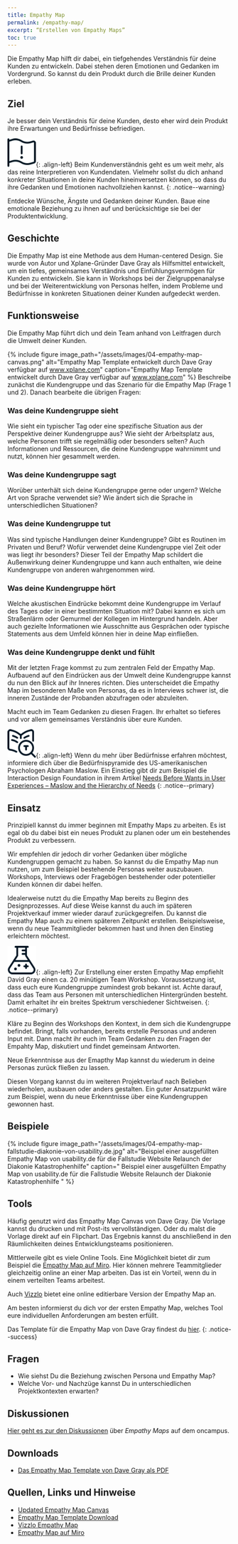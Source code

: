 ```yaml
---
title: Empathy Map
permalink: /empathy-map/
excerpt: “Erstellen von Empathy Maps”
toc: true
---
```

 
Die Empathy Map hilft dir dabei, ein tiefgehendes Verständnis für deine Kunden zu entwickeln. 
Dabei stehen deren Emotionen und Gedanken im Vordergrund.
So kannst du dein Produkt durch die Brille deiner Kunden erleben.

## Ziel

Je besser dein Verständnis für deine Kunden, desto eher wird dein Produkt ihre Erwartungen und Bedürfnisse befriedigen.

![image-left][image-1]{: .align-left} 
Beim Kundenverständnis geht es um weit mehr, als das reine Interpretieren von Kundendaten. 
Vielmehr sollst du dich anhand konkreter Situationen in deine Kunden hineinversetzen können, so dass du ihre Gedanken und Emotionen nachvollziehen kannst.
{: .notice--warning}

Entdecke Wünsche, Ängste und Gedanken deiner Kunden. Baue eine emotionale Beziehung zu ihnen auf und berücksichtige sie bei der Produktentwicklung.

## Geschichte

Die Empathy Map ist eine Methode aus dem Human-centered Design. 
Sie wurde von Autor und Xplane-Gründer Dave Gray als Hilfsmittel entwickelt, um ein tiefes, gemeinsames Verständnis und Einfühlungsvermögen für Kunden zu entwickeln. 
Sie kann in Workshops bei der Zielgruppenanalyse und bei der Weiterentwicklung von Personas helfen, indem Probleme und Bedürfnisse in konkreten Situationen deiner Kunden aufgedeckt werden.

## Funktionsweise

Die Empathy Map führt dich und dein Team anhand von Leitfragen durch die Umwelt deiner Kunden. 

{%	include figure 	image_path="/assets/images/04-empathy-map-canvas.png" alt="Empathy Map Template entwickelt durch Dave Gray verfügbar auf www.xplane.com" caption="Empathy Map Template entwickelt durch Dave Gray verfügbar auf www.xplane.com" %}
Beschreibe zunächst die Kundengruppe und das Szenario für die Empathy Map (Frage 1 und 2).
Danach bearbeite die übrigen Fragen:

### Was deine Kundengruppe sieht

Wie sieht ein typischer Tag oder eine spezifische Situation aus der Perspektive deiner Kundengruppe aus?
Wie sieht der Arbeitsplatz aus, welche Personen trifft sie regelmäßig oder besonders selten?
Auch Informationen und Ressourcen, die deine Kundengruppe wahrnimmt und nutzt, können hier gesammelt werden.

### Was deine Kundengruppe sagt

Worüber unterhält sich deine Kundengruppe gerne oder ungern?
Welche Art von Sprache verwendet sie?
Wie ändert sich die Sprache in unterschiedlichen Situationen?

### Was deine Kundengruppe tut

Was sind typische Handlungen deiner Kundengruppe?
Gibt es Routinen im Privaten und Beruf?
Wofür verwendet deine Kundengruppe viel Zeit oder was liegt ihr besonders?
Dieser Teil der Empathy Map schildert die Außenwirkung deiner Kundengruppe und kann auch enthalten, wie deine Kundengruppe von anderen wahrgenommen wird.

### Was deine Kundengruppe hört

Welche akustischen Eindrücke bekommt deine Kundengruppe im Verlauf des Tages oder in einer bestimmten Situation mit?
Dabei kannn es sich um Straßenlärm oder Gemurmel der Kollegen im Hintergrund handeln.
Aber auch gezielte Informationen wie Ausschnitte aus Gesprächen oder typische Statements aus dem Umfeld können hier in deine Map einfließen.

### Was deine Kundengruppe denkt und fühlt

Mit der letzten Frage kommst zu zum zentralen Feld der Empathy Map.
Aufbauend auf den Eindrücken aus der Umwelt deine Kundengruppe kannst du nun den Blick auf ihr Inneres richten.
Dies unterscheidet die Empathy Map im besonderen Maße von Personas, da es in Interviews schwer ist, die inneren Zustände der Probanden abzufragen oder abzuleiten.

Macht euch im Team Gedanken zu diesen Fragen. Ihr erhaltet so tieferes und vor allem gemeinsames Verständnis über eure Kunden.

![image-left][image-2]{: .align-left}
Wenn du mehr über Bedürfnisse erfahren möchtest, informiere dich über die Bedürfnispyramide des US-amerikanischen Psychologen Abraham Maslow.
Ein Einstieg gibt dir zum Beispiel die Interaction Design Foundation in ihrem Artikel [Needs Before Wants in User Experiences – Maslow and the Hierarchy of Needs][1] 
{: .notice--primary}

## Einsatz

Prinzipiell kannst du immer beginnen mit Empathy Maps zu arbeiten. 
Es ist egal ob du dabei bist ein neues Produkt zu planen oder um ein bestehendes Produkt zu verbessern.

Wir empfehlen dir jedoch dir vorher Gedanken über mögliche Kundengruppen gemacht zu haben.
So kannst du die Empathy Map nun nutzen, um zum Beispiel bestehende Personas weiter auszubauen.
Workshops, Interviews oder Fragebögen bestehender oder potentieller Kunden können dir dabei helfen.

Idealerweise nutzt du die Empathy Map bereits zu Beginn des Designprozesses.
Auf diese Weise kannst du auch im späteren Projektverkauf immer wieder darauf zurückgegreifen.
Du kannst die Empathy Map auch zu einem späteren Zeitpunkt erstellen.
Beispielsweise, wenn du neue Teammitglieder bekommen hast und ihnen den Einstieg erleichtern möchtest.

![image-left][image-3]{: .align-left}
Zur Erstellung einer ersten Empathy Map empfiehlt David Gray einen ca. 20 minütigen Team Workshop.
Voraussetzung ist, dass euch eure Kundengruppe zumindest grob bekannt ist.
Achte darauf, dass das Team aus Personen mit unterschiedlichen Hintergründen besteht.
Damit erhaltet ihr ein breites Spektrum verschiedener Sichtweisen.
{: .notice--primary}

Kläre zu Beginn des Workshops den Kontext, in dem sich die Kundengruppe befindet.
Bringt, falls vorhanden, bereits erstelle Personas und anderen Input mit.
Dann macht ihr euch im Team Gedanken zu den Fragen der Empahty Map, diskutiert und findet gemeinsam Antworten. 

Neue Erkenntnisse aus der Emapthy Map kannst du wiederum in deine Personas zurück fließen zu lassen.

Diesen Vorgang kannst du im weiteren Projektverlauf nach Belieben wiederholen, ausbauen oder anders gestalten.
Ein guter Ansatzpunkt wäre zum Beispiel, wenn du neue Erkenntnisse über eine Kundengruppen gewonnen hast.

## Beispiele

{% include figure image_path="/assets/images/04-empathy-map-fallstudie-diakonie-von-usability.de.jpg" alt="Beispiel einer ausgefüllten Empathy Map von usability.de für die Fallstudie Website Relaunch der Diakonie Katastrophenhilfe" caption=" Beispiel einer ausgefüllten Empathy Map von usability.de für die Fallstudie Website Relaunch der Diakonie Katastrophenhilfe " %}

## Tools

Häufig genutzt wird das Empathy Map Canvas von Dave Gray.
Die Vorlage kannst du drucken und mit Post-its vervollständigen.
Oder du malst die Vorlage direkt auf ein Flipchart.
Das Ergebnis kannst du anschließend in den Räumlichkeiten deines Entwicklungsteams positionieren.

Mittlerweile gibt es viele Online Tools. Eine Möglichkeit bietet dir zum Beispiel die [Empathy Map auf Miro][2].
Hier können mehrere Teammitglieder gleichzeitig online an einer Map arbeiten.
Das ist ein Vorteil, wenn du in einem verteilten Teams arbeitest.

Auch [Vizzlo][3] bietet eine online editierbare Version der Empathy Map an.

Am besten informierst du dich vor der ersten Empathy Map, welches Tool eure individuellen Anforderungen am besten erfüllt.

Das Template für die Empathy Map von Dave Gray findest du [hier][4].
{: .notice--success}

## Fragen

* Wie siehst Du die Beziehung zwischen Persona und Empathy Map? 
* Welche Vor- und Nachzüge kannst Du in unterschiedlichen Projektkontexten erwarten?

## Diskussionen

[Hier geht es zur den Diskussionen][5] über *Empathy Maps* auf dem oncampus.

## Downloads

* [Das Empathy Map Template von Dave Gray als PDF][6]

## Quellen, Links und Hinweise

* [Updated Empathy Map Canvas][7]
* [Empathy Map Template Download][8]
* [Vizzlo Empathy Map][9]
* [Empathy Map auf Miro][10]

[1]:	https://www.interaction-design.org/literature/article/needs-before-wants-in-user-experiences-maslow-and-the-hierarchy-of-needs
[2]:	https://miro.com/templates/empathy-map/
[3]:	https://vizzlo.com/create/empathy-map
[4]:	/assets/downloads/04-empathy-map-template-dave-gray.pdf
[5]:	https://www.oncampus.de/course/weiterbildung/moocs/apomooc/section-2/47434-handbuch-empathy-map "oncampus Forum zur Empathy Map"
[6]:	/assets/downloads/04-empathy-map-template-dave-gray.pdf
[7]:	https://medium.com/the-xplane-collection/updated-empathy-map-canvas-46df22df3c8a
[8]:	https://medium.com/the-xplane-collection/updated-empathy-map-canvas-46df22df3c8a
[9]:	https://vizzlo.com/create/empathy-map
[10]:	https://miro.com/templates/empathy-map/

[image-1]:	/assets/images/flag-warning.png
[image-2]:	/assets/images/read-search.png
[image-3]:	/assets/images/lab-flask-experiment.png